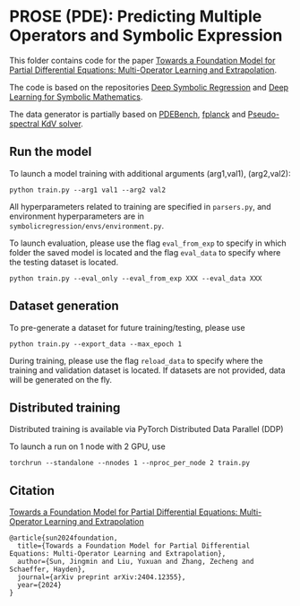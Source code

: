 # PROSE (PDE): Predicting Multiple Operators and Symbolic Expression

This folder contains code for the paper [Towards a Foundation Model for Partial Differential Equations: Multi-Operator Learning and Extrapolation](https://arxiv.org/abs/2404.12355). 

The code is based on the repositories [Deep Symbolic Regression](https://github.com/facebookresearch/symbolicregression) and [Deep Learning for Symbolic Mathematics](https://github.com/facebookresearch/SymbolicMathematics).

The data generator is partially based on [PDEBench](https://github.com/pdebench/PDEBench), [fplanck](https://github.com/johnaparker/fplanck) and [Pseudo-spectral KdV solver](https://github.com/jundongq/Korteweg-deVries-KdV-Equation-Solution).

## Run the model

To launch a model training with additional arguments (arg1,val1), (arg2,val2):

```
python train.py --arg1 val1 --arg2 val2
```

All hyperparameters related to training are specified in ```parsers.py```, and environment hyperparameters are in ```symbolicregression/envs/environment.py```.

To launch evaluation, please use the flag ```eval_from_exp``` to specify in which folder the saved model is located and the flag ```eval_data``` to specify where the testing dataset is located.

```
python train.py --eval_only --eval_from_exp XXX --eval_data XXX
```

## Dataset generation

To pre-generate a dataset for future training/testing, please use

```
python train.py --export_data --max_epoch 1
```

During training, please use the flag ```reload_data``` to specify where the training and validation dataset is located. If datasets are not provided, data will be generated on the fly.

## Distributed training

Distributed training is available via PyTorch Distributed Data Parallel (DDP)

To launch a run on 1 node with 2 GPU, use 

```
torchrun --standalone --nnodes 1 --nproc_per_node 2 train.py
```

## Citation

[Towards a Foundation Model for Partial Differential Equations: Multi-Operator Learning and Extrapolation](https://arxiv.org/abs/2404.12355)

```
@article{sun2024foundation,
  title={Towards a Foundation Model for Partial Differential Equations: Multi-Operator Learning and Extrapolation}, 
  author={Sun, Jingmin and Liu, Yuxuan and Zhang, Zecheng and Schaeffer, Hayden},
  journal={arXiv preprint arXiv:2404.12355},
  year={2024}
}
```
